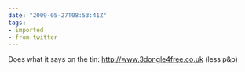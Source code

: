 ```yaml
---
date: "2009-05-27T08:53:41Z"
tags:
- imported
- from-twitter
---
```

Does what it says on the tin: http://www.3dongle4free.co.uk \(less p&p\)
